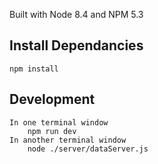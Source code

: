 Built with Node 8.4 and NPM 5.3

Install Dependancies
------------

    npm install

Development
------------

    In one terminal window
    	npm run dev
	In another terminal window
    	node ./server/dataServer.js